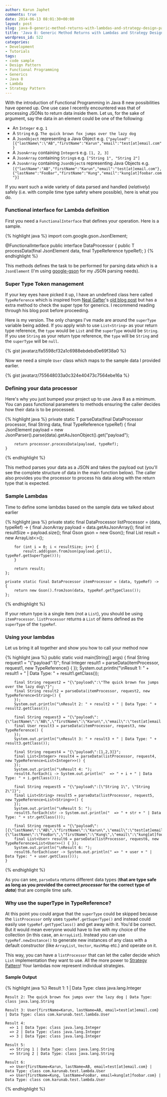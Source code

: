```yaml
---
author: Karun Japhet
comments: true
date: 2014-06-13 08:01:30+00:00
layout: post
slug: java-8-generic-method-returns-with-lambdas-and-strategy-design-pattern-implementation
title: 'Java 8: Generic Method Returns with Lambdas and Strategy Design Pattern implementation'
wordpress_id: 522
categories:
- Development
- Tutorials
tags:
- code sample
- Design Pattern
- Functional Programming
- Generics
- Java 8
- Lambda
- Strategy Pattern
---
```


With the introduction of Functional Programming in Java 8 new possibilities have opened up. One use case I recently encountered was that of processing JSONs to return data inside them. Let us, for the sake of argument, say the data in an element could be one of the following:

  * An `Integer` e.g. `1`
  * A `String` e.g. `The quick brown fox jumps over the lazy dog`
  * A `JsonObject` representing a Java Object e.g. `{"payload":[{"lastName\":\"AB","firstName":"Karun","email":"test[at]email.com"}`
  * A `JsonArray` containing `Integer`s e.g. `[1, 2, 3]`
  * A `JsonArray` containing `String`s e.g. `["String 1", "String 2"]`
  * A `JsonArray` containing `JsonObject`s representing Java Objects e.g. `[{"lastName":"AB","firstName":"Karun","email":"test[at]email.com"},{"lastName":"FooBar","firstName":"Kung","email":"kung[at]foobar.com"}]`

If you want such a wide variety of data parsed and handled (_relatively_) safely (i.e. with compile time type safety where possible), here is what you do.

<!-- more -->

### Functional interface for Lambda definition

First you need a `FunctionalInterface` that defines your operation. Here is a sample.

{% highlight java %}
import com.google.gson.JsonElement;

@FunctionalInterface
public interface DataProcessor {
  public <T> T processData(final JsonElement data, final TypeReference<T> typeRef);
}
{% endhighlight %}

This methods defines the task to be performed for parsing data which is a `JsonElement` (I'm using [google-gson](https://code.google.com/p/google-gson/) for my JSON parsing needs).


### Super Type Token management

If your key eyes have picked it up, I have an undefined class here called `TypeReference` which is inspired from [Neal Gafter](https://www.blogger.com/profile/08579466817032124881)'s [old blog post](http://gafter.blogspot.in/2006/12/super-type-tokens.html) but has a extra method to check the super type for generics. I recommend reading through his blog post before proceeding.

Here is my version. The only changes I've made are around the `superType` variable being added. If you apply wish to use `List<String>` as your return type reference, the `type` would be `List` and the `superType` would be `String`. If you use `String` as your return type reference, the `type` will be `String` and the `superType` will be `null`.

{% gist javatarz/fa5598cf32a1c6988ebdebd0e69f38a0 %}

Now we need a simple `User` class which maps to the sample data I provided earlier.

{% gist javatarz/755648033a0c324e40473c7564ebe16a %}

### Defining your data processor

Here's why you just bumped your project up to use Java 8 as a minimum. You can pass functional parameters to methods ensuring the caller decides how their data is to be processed.

{% highlight java %}
    private static <T> T parseData(final DataProcessor<T> processor, final String data, final TypeReference<T> typeRef) {
        final JsonElement payload = new JsonParser().parse(data).getAsJsonObject().get("payload");

        return processor.processData(payload, typeRef);
    }
{% endhighlight %}

This method parses your data as a JSON and takes the payload out (you'll see the complete structure of data in the main function below). The caller also provides you the processor to process his data along with the return type that is expected.


### Sample Lambdas


Time to define some lambdas based on the sample data we talked about earlier

{% highlight java %}
    private static final DataProcessor listProcessor = (data, typeRef) -> {
        final JsonArray payload = data.getAsJsonArray();
        final int resultSize = payload.size();
        final Gson gson = new Gson();
        final List result = new ArrayList<>();

        for (int i = 0; i < resultSize; i++) {
            result.add(gson.fromJson(payload.get(i), typeRef.getSuperType()));
        }

        return result;
    };

    private static final DataProcessor itemProcessor = (data, typeRef) -> {
        return new Gson().fromJson(data, typeRef.getTypeClass());
    };
{% endhighlight %}

If your return type is a single item (not a `List`), you should be using `itemProcessor`. `listProcessor` returns a `List` of items defined as the `superType` of the `typeRef`.


### Using your lambdas


Let us bring it all together and show you how to call your method now

{% highlight java %}
    public static void main(String[] args) {
        final String request1 = "{\"payload\":1}";
        final Integer result1 = parseData(itemProcessor, request1, new TypeReference<Integer>() {
        });
        System.out.println("\nResult 1: " + result1 + " | Data Type: " + result1.getClass());

        final String request2 = "{\"payload\":\"The quick brown fox jumps over the lazy dog\"}";
        final String result2 = parseData(itemProcessor, request2, new TypeReference<String>() {
        });
        System.out.println("\nResult 2: " + result2 + " | Data Type: " + result2.getClass());

        final String request3 = "{\"payload\":{\"lastName\":\"AB\",\"firstName\":\"Karun\",\"email\":\"test[at]email.com\"}}";
        final User result3 = parseData(itemProcessor, request3, new TypeReference() {
        });
        System.out.println("\nResult 3: " + result3 + " | Data Type: " + result3.getClass());

        final String request4 = "{\"payload\":[1,2,3]}";
        final List<Integer> result4 = parseData(listProcessor, request4, new TypeReference<List<Integer>>() {
        });
        System.out.println("\nResult 4: ");
        result4.forEach(i -> System.out.println("  => " + i + " | Data Type: " + i.getClass()));

        final String request5 = "{\"payload\":[\"String 1\", \"String 2\"]}";
        final List<String> result5 = parseData(listProcessor, request5, new TypeReference<List<String>>() {
        });
        System.out.println("\nResult 5: ");
        result5.forEach(str -> System.out.println("  => " + str + " | Data Type: " + str.getClass()));

        final String request6 = "{\"payload\":[{\"lastName\":\"AB\",\"firstName\":\"Karun\",\"email\":\"test[at]email.com\"},{\"lastName\":\"FooBar\",\"firstName\":\"Kung\",\"email\":\"kung[at]foobar.com\"}]}";
        final List<User> result6 = parseData(listProcessor, request6, new TypeReference<List<User>>() { });
        System.out.println("\nResult 6: ");
        result6.forEach(user -> System.out.println(" => " + user + " | Data Type: " + user.getClass()));
    }
{% endhighlight %}

As you can see, `parseData` returns different data types (**that are type safe as long as you provided the correct _processor_ for the correct type of _data_**) that are compile time safe.


### Why use the superType in TypeReference?


At this point you could argue that the `superType` could be skipped because the `listProcessor` only uses `typeRef.getSuperType()` and instead could easily use `typeRef.getTypeClass()` and get away with it. You'd be correct. But it would mean everyone would have to live with my choice of the collection (in this case, an `ArrayList`). Instead you can use `typeRef.newInstance()` to generate new instances of any class with a default constructor (like `ArrayList`, `Vector`, `HashMap` etc.) and operate on it.

This way, you can have a `listProcessor` that can let the caller decide which `List` implementation they want to use. All the more power to [Strategy Pattern](http://en.wikipedia.org/wiki/Strategy_pattern)! Your lambdas now represent individual strategies.


#### Sample Output

{% highlight java %}
    Result 1: 1 | Data Type: class java.lang.Integer

    Result 2: The quick brown fox jumps over the lazy dog | Data Type: class java.lang.String

    Result 3: User{firstName=Karun, lastName=AB, email=test[at]email.com} | Data Type: class com.karunab.test.lambda.User

    Result 4:
      => 1 | Data Type: class java.lang.Integer
      => 2 | Data Type: class java.lang.Integer
      => 3 | Data Type: class java.lang.Integer

    Result 5:
      => String 1 | Data Type: class java.lang.String
      => String 2 | Data Type: class java.lang.String

    Result 6:
      => User{firstName=Karun, lastName=AB, email=test[at]email.com} | Data Type: class com.karunab.test.lambda.User
      => User{firstName=Kung, lastName=FooBar, email=kung[at]foobar.com} | Data Type: class com.karunab.test.lambda.User
{% endhighlight %}
